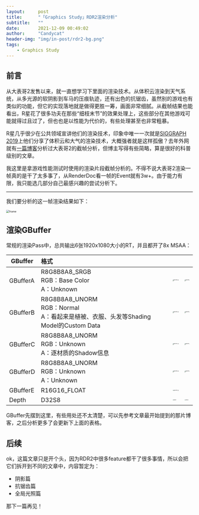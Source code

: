 ```yaml
---
layout:     post
title:      "「Graphics Study」RDR2渲染分析"
subtitle:   ""
date:       2021-12-09 00:49:02
author:     "Candycat"
header-img: "img/in-post/rdr2-bg.png"
tags:
    - Graphics Study
---
```


## 前言

从大表哥2发售以来，就一直想学习下里面的渲染技术。从体积云渲染到天气系统，从多光源的软阴影到车马的压痕轨迹，还有出色的抗锯齿，虽然别的游戏也有类似的功能，但它的实现落地就是做得更胜一筹，画面非常细腻。从截帧结果也能看出，R星花了很多功夫在那些“细枝末节”的效果处理上，这些部分在其他游戏可能就得过且过了，但也也是以性能为代价的，有些处理甚至也非常粗暴。

R星几乎很少在公共领域宣讲他们的渲染技术，印象中唯一一次就是[SIGGRAPH 2019](https://advances.realtimerendering.com/s2019/index.htm)上他们分享了体积云和大气的渲染技术，大概强者就是这样孤傲？去年外网就有[一篇博客](https://imgeself.github.io/posts/2020-06-19-graphics-study-rdr2/)分析过大表哥2的截帧分析，但博主写得有些简略，算是很好的科普级别的文章。

我这里是拿游戏性能测试时使用的渲染片段截帧分析的。不得不说大表哥2渲染一帧真的是干了太多事了，从RenderDoc看一帧的Event就有3w+。由于能力有限，我只能选几部分自己最感兴趣的尝试分析下。

---

我们要分析的这一帧渲染结果如下：

<img src="http://candycat1992.github.io/img/in-post/2021-12-09-rdr2-study/frame.jpg" alt="frame" style="zoom: 50%;" />

## 渲染GBuffer

常规的渲染Pass中，总共输出6张1920x1080大小的RT，并且都开了8x MSAA：

|GBuffer    |格式       |       |       |
|-----------|:----------|:----------|-----------|
|GBufferA   |R8G8B8A8_SRGB<br />RGB：Base Color<br />A：Unknown  | <img src="http://candycat1992.github.io/img/in-post/2021-12-09-rdr2-study/gbuffera_rgb.jpg" alt="gbuffera_rgb" style="zoom:15%;" /> |<img src="http://candycat1992.github.io/img/in-post/2021-12-09-rdr2-study/gbuffera_a.jpg" alt="gbuffera_a" style="zoom:15%;" />|
|GBufferB   |R8G8B8A8_UNORM<br />RGB：Normal<br />A：看起来是植被、衣服、头发等Shading Model的Custom Data |<img src="http://candycat1992.github.io/img/in-post/2021-12-09-rdr2-study/gbufferb_rgb.jpg" alt="gbufferb_rgb" style="zoom:15%;" />|<img src="http://candycat1992.github.io/img/in-post/2021-12-09-rdr2-study/gbufferb_a.jpg" alt="gbufferb_a" style="zoom:15%;" />|
|GBufferC   |R8G8B8A8_UNORM<br />RGB：Unknown<br />A：逐材质的Shadow信息 |<img src="http://candycat1992.github.io/img/in-post/2021-12-09-rdr2-study/gbufferc_rgb.jpg" alt="gbufferc_rgb" style="zoom:15%;" />|<img src="http://candycat1992.github.io/img/in-post/2021-12-09-rdr2-study/gbufferc_a.jpg" alt="gbufferc_a" style="zoom:15%;" />|
|GBufferD   |R8G8B8A8_UNORM<br />RGB：Unknown<br />A：Unknown |<img src="http://candycat1992.github.io/img/in-post/2021-12-09-rdr2-study/gbufferd_rgb.jpg" alt="gbufferd_rgb" style="zoom:15%;" />|<img src="http://candycat1992.github.io/img/in-post/2021-12-09-rdr2-study/gbufferd_a.jpg" alt="gbufferd_a" style="zoom:15%;" />|
|GBufferE   |R16G16_FLOAT   |<img src="http://candycat1992.github.io/img/in-post/2021-12-09-rdr2-study/gbuffere_rg.jpg" alt="gbuffere_rg" style="zoom:15%;" />||
|Depth      |D32S8          |<img src="http://candycat1992.github.io/img/in-post/2021-12-09-rdr2-study/depth.jpg" alt="depth" style="zoom:15%;" />|<img src="http://candycat1992.github.io/img/in-post/2021-12-09-rdr2-study/stencil.jpg" alt="stencil" style="zoom:15%;" />|

GBuffer先摆到这里，有些用处还不太清楚，可以先参考文章最开始提到的那片博客，之后分析更多了会更新下上面的表格。

## 后续

ok，这篇文章只是开个头，因为RDR2中很多feature都干了很多事情，所以会把它们拆开到不同的文章中，内容暂定为：

* 阴影篇
* 抗锯齿篇
* 全局光照篇

那下一篇再见！